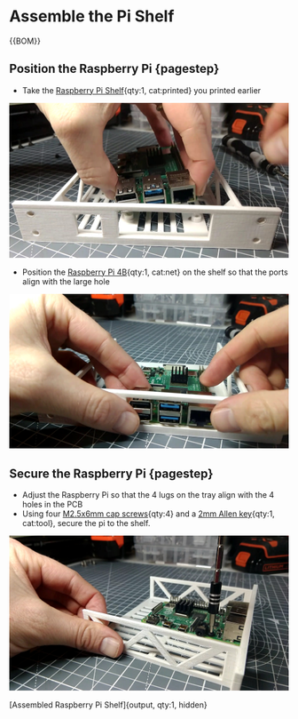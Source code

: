 # Assemble the Pi Shelf

{{BOM}}

[M2.5x6mm cap screws]: parts/Hardware.yaml#CapScrew_M2.5x6mm_SS

## Position the Raspberry Pi {pagestep}

* Take the [Raspberry Pi Shelf](fromstep){qty:1, cat:printed} you printed earlier

![](images/PiShelfAssembly1.jpg)

* Position the [Raspberry Pi 4B](parts/RPi_4B.md){qty:1, cat:net} on the shelf so that the ports align with the large hole

![](images/PiShelfAssembly2.jpg)


## Secure the Raspberry Pi {pagestep}

* Adjust the Raspberry Pi so that the 4 lugs on the tray align with the 4 holes in the PCB
* Using four [M2.5x6mm cap screws]{qty:4} and a [2mm Allen key](parts/metric_allen_keys.md){qty:1, cat:tool}, secure the pi to the shelf.

![](images/PiShelfAssembly3.jpg)

[Assembled Raspberry Pi Shelf]{output, qty:1, hidden}